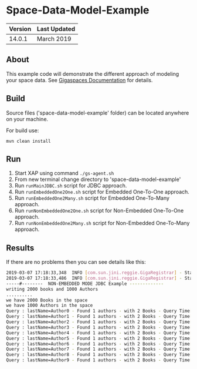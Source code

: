 Space-Data-Model-Example
===

|Version|Last Updated|
|---|---|
|14.0.1|March 2019|

About
---
This example code will demonstrate the different approach of modeling your space data.
See [Gigaspaces Documentation](https://docs.gigaspaces.com/sbp/modeling-your-data.html#example-code) for details.


Build
---

Source files ('space-data-model-example' folder) can be located anywhere on your machine.

For build use:

``mvn clean install``
    
Run
---

1. Start XAP using command `./gs-agent.sh`
2. From new terminal change directory to 'space-data-model-example' 
3. Run `runMainJDBC.sh` script for JDBC approach.
4. Run `runEmbeddedOne2One.sh` script for Embedded One-To-One approach.
5. Run `runEmbeddedOne2Many.sh` script for Embedded One-To-Many approach.
6. Run `runNonEmbeddedOne2One.sh` script for Non-Embedded One-To-One approach.
7. Run `runNonEmbeddedOne2Many.sh` script for Non-Embedded One-To-Many approach.

Results
---
If there are no problems then you can see details like this: 
```sh
2019-03-07 17:18:33,348  INFO [com.sun.jini.reggie.GigaRegistrar] - Starting Lookup Service...
2019-03-07 17:18:33,486  INFO [com.sun.jini.reggie.GigaRegistrar] - Started Lookup Service [duration=0.138s, groups=[xap-14.0.1], service-id=163f1242-7ccf-4c18-ac58-3e95918ffb17, locator=jini://127.0.1.1:36083/]
-----#--------  NON-EMBEDDED MODE JDBC Example -------------
writing 2000 books and 1000 Authors
..........
we have 2000 Books in the space
we have 1000 Authors in the space
Query : lastName=Author0 - Found 1 authors - with 2 Books - Query Time[microsecond]:88.168608 books:[0, 1]
Query : lastName=Author1 - Found 1 authors - with 2 Books - Query Time[microsecond]:19.170896 books:[2, 3]
Query : lastName=Author2 - Found 1 authors - with 2 Books - Query Time[microsecond]:19.650447 books:[4, 5]
Query : lastName=Author3 - Found 1 authors - with 2 Books - Query Time[microsecond]:12.580012 books:[6, 7]
Query : lastName=Author4 - Found 1 authors - with 2 Books - Query Time[microsecond]:12.505659 books:[8, 9]
Query : lastName=Author5 - Found 1 authors - with 2 Books - Query Time[microsecond]:10.186647 books:[10, 11]
Query : lastName=Author6 - Found 1 authors - with 2 Books - Query Time[microsecond]:11.021133 books:[12, 13]
Query : lastName=Author7 - Found 1 authors - with 2 Books - Query Time[microsecond]:7.258966 books:[14, 15]
Query : lastName=Author8 - Found 1 authors - with 2 Books - Query Time[microsecond]:6.674507 books:[16, 17]
Query : lastName=Author9 - Found 1 authors - with 2 Books - Query Time[microsecond]:8.555928 books:[18, 19]
```
